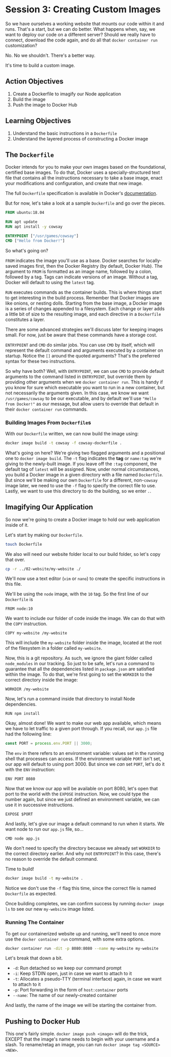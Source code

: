 # Session 3: Creating Custom Images

So we have ourselves a working website that mounts our code within it and runs. That's a start, but we can do better. What happens when, say, we want to deploy our code on a different server? Should we really have to connect, download the code again, and do all that `docker container run` customization?

No. No we shouldn't. There's a better way.

It's time to build a custom image.

## Action Objectives

1. Create a Dockerfile to imagify our Node application
2. Build the image
3. Push the image to Docker Hub

## Learning Objectives

1. Understand the basic instructions in a `Dockerfile`
2. Understand the layered process of constructing a Docker image

## The `Dockerfile`

Docker intends for you to make your own images based on the foundational, certified base images. To do that, Docker uses a specially-structured text file that contains all the instructions necessary to take a base image, enact your modifications and configuration, and create that new image.

The full `Dockerfile` specification is available in Docker's [documentation](https://docs.docker.com/engine/reference/builder/).

But for now, let's take a look at a sample `Dockerfile` and go over the pieces.

```Dockerfile
FROM ubuntu:18.04

RUN apt update
RUN apt install -y cowsay

ENTRYPOINT ["/usr/games/cowsay"]
CMD ["Hello from Docker!"]
```
So what's going on?

`FROM` indicates the image you'll use as a base. Docker searches for locally-saved images first, then the Docker Registry (by default, Docker Hub). The argument to `FROM` is formatted as an image name, followed by a colon, followed by a tag. Tags can indicate versions of an image. Without a tag, Docker will default to using the `latest` tag.

`RUN` executes commands as the container builds. This is where things start to get interesting in the build process. Remember that Docker images are like onions, or nesting dolls. Starting from the base image, a Docker image is a series of changes appended to a filesystem. Each change or layer adds a little bit of size to the resulting image, and each directive in a `Dockerfile` constitutes a layer. 

There are some advanced strategies we'll discuss later for keeping images small. For now, just be aware that these commands have a storage cost.

`ENTRYPOINT` and `CMD` do similar jobs. You can use `CMD` by itself, which will represent the default command and arguments executed by a container on startup. Notice the `[]` around the quoted arguments? That's the preferred syntax for these two instructions. 

So why have both? Well, with `ENTRYPOINT`, we can use `CMD` to provide default arguments to the command listed in `ENTRYPOINT`, but override them by providing other arguments when we `docker container run`. This is handy if you know for sure which executable you want to run in a new container, but not necessarily the arguments given. In this case, we know we want `/usr/games/cowsay` to be our executable, and by default we'll use `"Hello from Docker!"` as our message, but allow users to override that default in their `docker container run` commands.

### Building Images From `Dockerfile`s

With our `Dockerfile` written, we can now build the image using:

```bash
docker image build -t cowsay -f cowsay-dockerfile .
```

What's going on here? We're giving two flagged arguments and a positional one to `docker image build`. The `-t` flag indicates the 
**tag** or `name:tag` we're giving to the newly-built image. If you leave off the `:tag` component, the default tag of `latest` will be assigned. Now, under normal circumstances, you build a Docker image in a given directory with a file named `Dockerfile`. But since we'll be making our own `Dockerfile` for a different, non-`cowsay`
image later, we need to use the `-f` flag to specify the correct file to use. Lastly, we want to use this directory to do the building, so we enter `.`.

## Imagifying Our Application

So now we're going to create a Docker image to hold our web application inside of it.

Let's start by making our `Dockerfile`.

```bash
touch Dockerfile
```

We also will need our website folder local to our build folder, so let's copy that over.

```bash
cp -r ../02-website/my-website ./
```

We'll now use a text editor (`vim` or `nano`) to create the specific instructions in this file.


We'll be using the `node` image, with the `10` tag. So the first line of our `Dockerfile` is 

```
FROM node:10
```

We want to include our folder of code inside the image. We can do that with the `COPY` instruction.

```
COPY my-website /my-website
```

This will include the `my-website` folder inside the image, located at the root of the filesystem in a folder called `my-website`.

Now, this is a git repository. As such, we ignore the giant folder called `node_modules` in our tracking. So just to be safe, let's run a command to guarantee that all the dependencies listed in `package.json` are satisfied within the image. To do that, we're first going to set the `WORKDIR` to the correct directory inside the image:

```
WORKDIR /my-website
```

Now, let's run a command inside that directory to install Node dependencies.

```
RUN npm install
```

Okay, almost done! We want to make our web app available, which means we have to let traffic to a given port through. If you recall, our `app.js` file had the following line:

```javascript
const PORT = process.env.PORT || 3000;
```

The `env` in there refers to an environment variable: values set in the running shell that processes can access. If the environment variable `PORT` isn't set, our app will default to using port 3000. But since we _can_ set `PORT`, let's do it with the `ENV` instruction:

```
ENV PORT 8080
```

Now that we know our app will be available on port 8080, let's open that port to the world with the `EXPOSE` instruction. Now, we could type the number again, but since we just defined an environment variable, we can use it in successive instructions.

```
EXPOSE $PORT
```

And lastly, let's give our image a default command to run when it starts. We want node to run our `app.js` file, so...

```
CMD node app.js
```

We don't need to specify the directory because we already set `WORKDIR` to the correct directory earlier. And why not `ENTRYPOINT`? In this case, there's no reason to override the default command. 

Time to build!

```bash
docker image build -t my-website .
```

Notice we don't use the `-f` flag this time, since the correct file is named `Dockerfile` as expected.

Once building completes, we can confirm success by running `docker image ls` to see our new `my-website` image listed.

### Running The Container

To get our containerized website up and running, we'll need to once more use the `docker container run` command, with some extra options.

```bash
docker container run -dit -p 8080:8080 --name my-website my-website
```

Let's break that down a bit.

* `-d`: Run detached so we keep our command prompt
* `-i`: Keep STDIN open, just in case we want to attach to it
* `-t`: Allocates a pseudo-TTY (terminal interface) again, in case we want to attach to it
* `-p`: Port forwarding in the form of `host:container` ports
* `--name`: The name of our newly-created container

And lastly, the name of the image we will be starting the container from.

## Pushing to Docker Hub

This one's fairly simple. `docker image push <image>` will do the trick, EXCEPT that the image's name needs to begin with your username and a slash. To rename/retag an image, you can run `docker image tag <SOURCE> <NEW>`.























